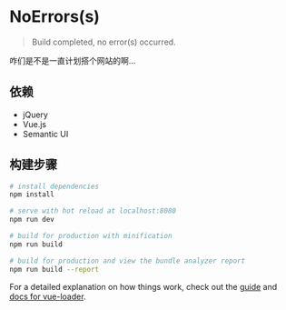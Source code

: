 # NoErrors(s)

> Build completed, no error(s) occurred.

咋们是不是一直计划搭个网站的啊...
## 依赖
 - jQuery
 - Vue.js
 - Semantic UI

## 构建步骤

``` bash
# install dependencies
npm install

# serve with hot reload at localhost:8080
npm run dev

# build for production with minification
npm run build

# build for production and view the bundle analyzer report
npm run build --report
```

For a detailed explanation on how things work, check out the [guide](http://vuejs-templates.github.io/webpack/) and [docs for vue-loader](http://vuejs.github.io/vue-loader).
